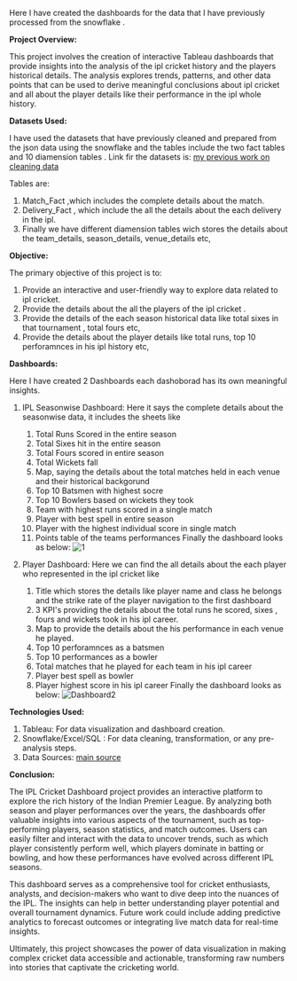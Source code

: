 Here I have created the dashboards for the data that I have previously processed from the snowflake .

**Project Overview:**

This project involves the creation of interactive Tableau dashboards that provide insights into the analysis of the ipl cricket history and the players historical details. The analysis explores trends, patterns, and other data points that can be used to derive meaningful conclusions about ipl cricket and all about the player details like their performance in the ipl whole history.

**Datasets Used:**

 I have used the datasets that have previously cleaned and prepared from the json data using the snowflake and the tables include the two fact tables and 10 diamension tables .
 Link fir the datasets is: 
 [my previous work on cleaning data](https://github.com/manjunath528/ipl_data_processing_sf/tree/main/5.final_csv_files)

Tables are: 
1. Match_Fact ,which includes the complete details about the match.
2. Delivery_Fact , which include the all the details about the each delivery in the ipl.
3. Finally we have different diamension tables wich stores the details about the team_details, season_details, venue_details etc,

**Objective:**

 The primary objective of this project is to:
1. Provide an interactive and user-friendly way to explore data related to ipl cricket.
2. Provide the details about the all the players of the ipl cricket .
3. Provide the details of the each season historical data like total sixes in that tournament , total fours etc,
4. Provide the details about the player details like total runs, top 10 perforamnces in his ipl history etc,

**Dashboards:**
     
Here I have created 2 Dashboards each dashoborad has its own meaningful insights.
1. IPL Seasonwise Dashboard:
Here it says the complete details about the seasonwise data, it includes the sheets like
    1. Total Runs Scored in the entire season
    2. Total Sixes hit in the entire season
    3. Total Fours scored in entire season
    4. Total Wickets fall 
    5. Map, saying the details about the total matches held in each venue and their historical backgorund
    6. Top 10 Batsmen with highest socre
    7. Top 10 Bowlers based on wickets they took
    8. Team with highest runs scored in a single match
    9. Player with best spell in entire season
    10. Player with the highest individual score in single match
    11. Points table of the teams performances
Finally the dashboard looks as below:
       ![1](https://github.com/user-attachments/assets/5cbb45af-e680-47c7-9e09-471412467b3b)

2. Player Dashboard:
Here we can find the all details about the each player who represented in the ipl cricket like
    1. Title which stores the details like player name and class he belongs and the strike rate of the player navigation to the first dashboard
    2. 3 KPI's providing the details about the total runs he scored, sixes , fours and wickets took in his ipl career.
    3. Map to provide the details about the his performance in each venue he played.
    4. Top 10 perforamnces as a batsmen
    5. Top 10 performances as a bowler 
    6. Total matches that he played for each team in his ipl career
    7. Player best spell as bowler
    8. Player highest score in his ipl career
Finally the dashboard looks as below:
     ![Dashboard2](https://github.com/user-attachments/assets/2506bcf4-d643-4b43-a67b-9be421065763)


**Technologies Used:**
1. Tableau: For data visualization and dashboard creation.
2. Snowflake/Excel/SQL : For data cleaning, transformation, or any pre-analysis steps.
3.  Data Sources: [main source](https://cricsheet.org/downloads/ipl_json.zip)


**Conclusion:**

The IPL Cricket Dashboard project provides an interactive platform to explore the rich history of the Indian Premier League. By analyzing both season and player performances over the years, the dashboards offer valuable insights into various aspects of the tournament, such as top-performing players, season statistics, and match outcomes. Users can easily filter and interact with the data to uncover trends, such as which player consistently perform well, which players dominate in batting or bowling, and how these performances have evolved across different IPL seasons.

This dashboard serves as a comprehensive tool for cricket enthusiasts, analysts, and decision-makers who want to dive deep into the nuances of the IPL. The insights can help in better understanding player potential and overall tournament dynamics. Future work could include adding predictive analytics to forecast outcomes or integrating live match data for real-time insights.

Ultimately, this project showcases the power of data visualization in making complex cricket data accessible and actionable, transforming raw numbers into stories that captivate the cricketing world.
  
    

